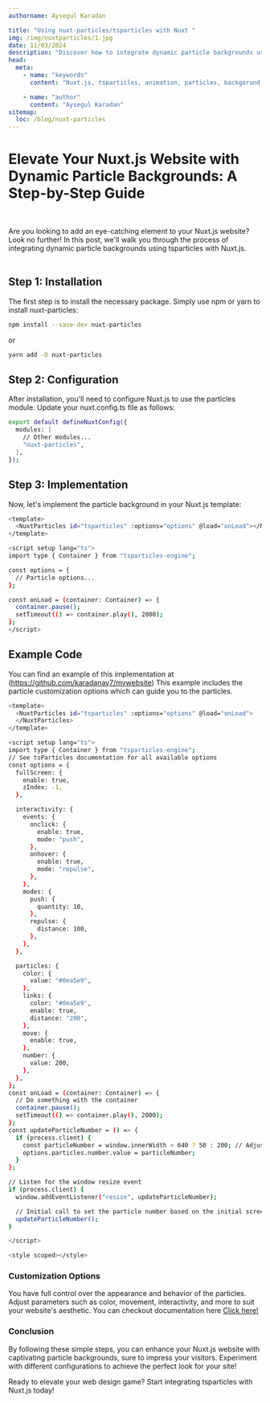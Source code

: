 ```yaml
---
authorname: Aysegul Karadan

title: "Using nuxt-particles/tsparticles with Nuxt "
img: /img/nuxtparticles/1.jpg
date: 11/03/2024
description: "Discover how to integrate dynamic particle backgrounds using tsparticles with Nuxt.js. Follow our step-by-step guide to create captivating animations for your website. "
head:
  meta:
    - name: "keywords"
      content: "Nuxt.js, tsparticles, animation, particles, backgorund animation, nuxt ui, nuxt tsparticles, how to use tsparticles with nuxt, nuxt tsparticles, nuxt3 tsparticles, muxt.js tsparticles, how to use tsparticles with nuxt.js, how to use tsparticles with nuxt3 , ts-particles, ts-particles eith nuxt, nuxt-particles, nuxt-particles for nuxt, nuxtparticles, nuxt particles"

    - name: "author"
      content: "Aysegul Karadan"
sitemap:
  loc: /blog/nuxt-particles
---
```


# Elevate Your Nuxt.js Website with Dynamic Particle Backgrounds: A Step-by-Step Guide

<br/>

Are you looking to add an eye-catching element to your Nuxt.js website? Look no further! In this post, we'll walk you through the process of integrating dynamic particle backgrounds using tsparticles with Nuxt.js.<br/>
<br/>

## Step 1: Installation

The first step is to install the necessary package. Simply use npm or yarn to install nuxt-particles:

```bash
npm install --save-dev nuxt-particles
```

or

```bash
yarn add -D nuxt-particles

```

## Step 2: Configuration

After installation, you'll need to configure Nuxt.js to use the particles module. Update your nuxt.config.ts file as follows:

```bash
export default defineNuxtConfig({
  modules: [
    // Other modules...
    "nuxt-particles",
  ],
});

```

## Step 3: Implementation

Now, let's implement the particle background in your Nuxt.js template:

```bash
<template>
  <NuxtParticles id="tsparticles" :options="options" @load="onLoad"></NuxtParticles>
</template>

<script setup lang="ts">
import type { Container } from "tsparticles-engine";

const options = {
  // Particle options...
};

const onLoad = (container: Container) => {
  container.pause();
  setTimeout(() => container.play(), 2000);
};
</script>

```

## Example Code

You can find an example of this implementation at (https://github.com/karadanay7/mywebsite)
This example includes the particle customization options which can guide you to the particles.

```bash
<template>
  <NuxtParticles id="tsparticles" :options="options" @load="onLoad">
  </NuxtParticles>
</template>

<script setup lang="ts">
import type { Container } from "tsparticles-engine";
// See tsParticles documentation for all available options
const options = {
  fullScreen: {
    enable: true,
    zIndex: -1,
  },

  interactivity: {
    events: {
      onclick: {
        enable: true,
        mode: "push",
      },
      onhover: {
        enable: true,
        mode: "repulse",
      },
    },
    modes: {
      push: {
        quantity: 10,
      },
      repulse: {
        distance: 100,
      },
    },
  },

  particles: {
    color: {
      value: "#0ea5e9",
    },
    links: {
      color: "#0ea5e9",
      enable: true,
      distance: "200",
    },
    move: {
      enable: true,
    },
    number: {
      value: 200,
    },
  },
};
const onLoad = (container: Container) => {
  // Do something with the container
  container.pause();
  setTimeout(() => container.play(), 2000);
};
const updateParticleNumber = () => {
  if (process.client) {
    const particleNumber = window.innerWidth < 640 ? 50 : 200; // Adjust the threshold and values as needed
    options.particles.number.value = particleNumber;
  }
};

// Listen for the window resize event
if (process.client) {
  window.addEventListener("resize", updateParticleNumber);

  // Initial call to set the particle number based on the initial screen size
  updateParticleNumber();
}

</script>

<style scoped></style>

```

### Customization Options

You have full control over the appearance and behavior of the particles. Adjust parameters such as color, movement, interactivity, and more to suit your website's aesthetic. You can checkout documentation here [Click here!](https://nuxt-particles.joeypereira.dev/getting-started/setup)

### Conclusion

By following these simple steps, you can enhance your Nuxt.js website with captivating particle backgrounds, sure to impress your visitors. Experiment with different configurations to achieve the perfect look for your site!

Ready to elevate your web design game? Start integrating tsparticles with Nuxt.js today!
